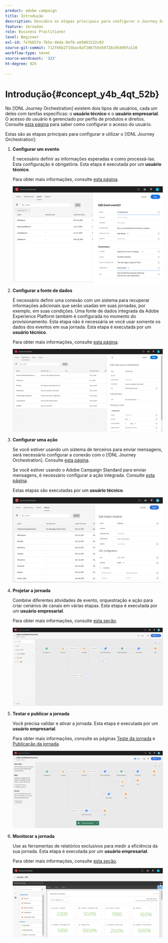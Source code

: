 ```yaml
---
product: adobe campaign
title: Introdução
description: Descubra as etapas principais para configurar o Journey Orchestration e criar sua primeira jornada.
feature: Jornadas
role: Business Practitioner
level: Beginner
exl-id: fe7bb5fe-7b5e-46da-8ef8-ae9401522c03
source-git-commit: 712f66b2715bac0af206755e59728c95499fa110
workflow-type: tm+mt
source-wordcount: '323'
ht-degree: 92%

---
```


# Introdução{#concept_y4b_4qt_52b}

No [!DNL Journey Orchestration] existem dois tipos de usuários, cada um deles com tarefas específicas: o **usuário técnico** e o **usuário empresarial**. O acesso do usuário é gerenciado por perfis de produtos e direitos. Consulte [esta página](../about/access-management.md) para saber como configurar o acesso do usuário.

Estas são as etapas principais para configurar e utilizar o [!DNL Journey Orchestration]:

1. **Configurar um evento**

   É necessário definir as informações esperadas e como processá-las. Esta configuração é obrigatória. Esta etapa é executada por um **usuário técnico**.

   Para obter mais informações, consulte [esta página](../event/about-events.md).

   ![](../assets/journey7.png)

1. **Configurar a fonte de dados**

   É necessário definir uma conexão com um sistema para recuperar informações adicionais que serão usadas em suas jornadas, por exemplo, em suas condições. Uma fonte de dados integrada da Adobe Experience Platform também é configurada no momento do provisionamento. Esta etapa não é necessária se você usar somente os dados dos eventos em sua jornada. Esta etapa é executada por um **usuário técnico**.

   Para obter mais informações, consulte [esta página](../datasource/about-data-sources.md).

   ![](../assets/journey22.png)

1. **Configurar uma ação**

   Se você estiver usando um sistema de terceiros para enviar mensagens, será necessário configurar a conexão com o [!DNL Journey Orchestration]. Consulte [esta página](../action/about-custom-action-configuration.md).

   Se você estiver usando o Adobe Campaign Standard para enviar mensagens, é necessário configurar a ação integrada. Consulte [esta página](../action/working-with-adobe-campaign.md).

   Estas etapas são executadas por um **usuário técnico**.

   ![](../assets/custom2.png)

1. **Projetar a jornada**

   Combine diferentes atividades de evento, orquestração e ação para criar cenários de canais em várias etapas. Esta etapa é executada por um **usuário empresarial**.

   Para obter mais informações, consulte [esta seção](../building-journeys/journey.md).

   ![](../assets/journeyuc2_24.png)

1. **Testar e publicar a jornada**

   Você precisa validar e ativar a jornada. Esta etapa é executada por um **usuário empresarial**.

   Para obter mais informações, consulte as páginas [Teste da jornada](../building-journeys/testing-the-journey.md) e [Publicação da jornada](../building-journeys/publishing-the-journey.md).

   ![](../assets/journeyuc2_32bis.png)

1. **Monitorar a jornada**

   Use as ferramentas de relatórios exclusivos para medir a eficiência da sua jornada. Esta etapa é executada por um **usuário empresarial**.

   Para obter mais informações, consulte [esta seção](../reporting/about-journey-reports.md).

   ![](../assets/dynamic_report_journey_12.png)

